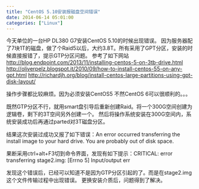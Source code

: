 ```yaml
---
title: "CentOS 5.10安装报磁盘空间错误"
date: 2014-06-14 05:01:00
categories: ["Linux"]
---
```

今天单位的一台HP DL380 G7安装CentOS 5.10的时候出现错误。
因为服务器配了7块1T的磁盘，做了个Raid5以后，大约3.8T。所有采用了GPT分区，安装的时候直接报错了，提示GTP分区问题。
参考了如下网站
http://blog.endpoint.com/2013/11/installing-centos-5-on-3tb-drive.html
http://oliverpelz.blogspot.it/2010/09/how-to-install-centos-55-on-any-gpt.html
http://richardjh.org/blog/install-centos-large-partitions-using-gpt-disk-layout/

操作步骤都比较麻烦。因为必须安装CentOS5 不然CentOS 6可以很顺利的。。。

既然GTP分区不行，就用smart盘引导后重新创建Raid。将一个300G空间创建为逻辑卷，剩下的3T空间另外创建一个。
然后将操作系统安装在300G空间内，系统安装成功后再通过parted对3T磁盘分区。

结果这次安装过成功又报了如下错误：An error occurred transferring the install image to your hard drive. You are probably out of disk space.

果断采用ctrl+alt+F3切到命令界面，发现有如下提示：CRITICAL: error transferring stage2.img: [Errno 5] Input/output err

发现这个错误后，已经可以知道不是因为GTP分区引起的了。而是在stage2.img这个文件传输过程中出现错误。
更换安装介质后，问题得到了解决。
